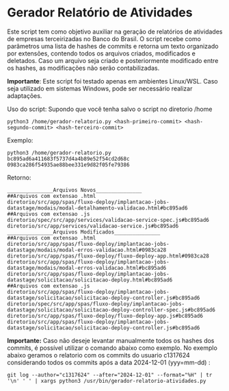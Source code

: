 # Gerador Relatório de Atividades

Este script tem como objetivo auxiliar na geração de relatórios de atividades de empresas terceirizadas no Banco do Brasil. O script recebe como parâmetros uma lista de hashes de commits e retorna um texto organizado por extensões, contendo todos os arquivos criados, modificados e deletados. Caso um arquivo seja criado e posteriormente modificado entre os hashes, as modificações não serão contabilizadas.

**Importante**: Este script foi testado apenas em ambientes Linux/WSL. Caso seja utilizado em sistemas Windows, pode ser necessário realizar adaptações.

Uso do script:
Supondo que você tenha salvo o script no diretorio /home
```
python3 /home/gerador-relatorio.py <hash-primeiro-commit> <hash-segundo-commit> <hash-terceiro-commit>
 ```
Exemplo:
```
python3 /home/gerador-relatorio.py bc895ad6a411683f5737d4a4b89e52f54cd2d68c 0983ca286f54935ae88bee331e9d82f05fe79386
```
Retorno:
```
_______________Arquivos Novos_______________
##Arquivos com extensao .html
diretorio/src/app/spas/fluxo-deploy/implantacao-jobs-datastage/modais/modal-detalhamento-validacao.html#bc895ad6
##Arquivos com extensao .js
diretorio/spec/src/app/services/validacao-service-spec.js#bc895ad6
diretorio/src/app/services/validacao-service.js#bc895ad6
_______________Arquivos Modificados_______________
##Arquivos com extensao .html
diretorio/src/app/spas/fluxo-deploy/implantacao-jobs-datastage/modais/modal-erros-validacao.html#0983ca28
diretorio/src/app/spas/fluxo-deploy/fluxo-deploy-app.html#0983ca28
diretorio/src/app/spas/fluxo-deploy/implantacao-jobs-datastage/modais/modal-erros-validacao.html#bc895ad6
diretorio/src/app/spas/fluxo-deploy/implantacao-jobs-datastage/solicitacao/solicitacao-deploy.html#bc895ad6
##Arquivos com extensao .js
diretorio/src/app/spas/fluxo-deploy/implantacao-jobs-datastage/solicitacao/solicitacao-deploy-controller.js#bc895ad6
diretorio/spec/src/app/spas/fluxo-deploy/implantacao-jobs-datastage/solicitacao/solicitacao-deploy-controller-spec.js#bc895ad6
diretorio/src/app/spas/fluxo-deploy/fluxo-deploy-app.js#bc895ad6
diretorio/src/app/spas/fluxo-deploy/implantacao-jobs-datastage/solicitacao/solicitacao-deploy-controller.js#bc895ad6
```
**Importante:** Caso não deseje levantar manualmente todos os hashes dos commits, é possível utilizar o comando abaixo como exemplo. No exemplo abaixo geramos o relatorio com os commits do usuario c1317624 considerando todos os commits após a data 2024-12-01 (yyy=mm-dd) :

```
git log --author="c1317624" --after="2024-12-01" --format="%H" | tr '\n' ' ' | xargs python3 /usr/bin/gerador-relatorio-atividades.py
```

